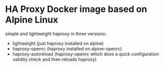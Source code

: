 # HA Proxy Docker image based on Alpine Linux

simple and lightweight haproxy in three versions: 
* lightweight (just haproxy installed on alpine)
* haproxy-openrc (haproxy installed on alpine-openrc)
* haproxy-autoreload (haproxy-openrc which does a quick configuration validity check and then reloads haproxy)

